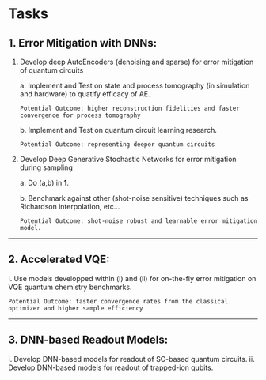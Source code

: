 # Tasks
## 1. Error Mitigation with DNNs:

   1. Develop deep AutoEncoders (denoising and sparse) for error mitigation of quantum circuits
   
       a. Implement and Test on state and process tomography (in simulation and hardware) to quatify efficacy of AE.

          Potential Outcome: higher reconstruction fidelities and faster convergence for process tomography

       b. Implement and Test on quantum circuit learning research. 

          Potential Outcome: representing deeper quantum circuits 

   2. Develop Deep Generative Stochastic Networks for error mitigation during sampling
   
       a. Do (a,b) in **1**.

       b. Benchmark against other (shot-noise sensitive) techniques such as Richardson interpolation, etc...

          Potential Outcome: shot-noise robust and learnable error mitigation model.  
---           
## 2. Accelerated VQE:
   i. Use models developped within (i) and (ii) for on-the-fly error mitigation on VQE quantum chemistry benchmarks.  

    Potential Outcome: faster convergence rates from the classical optimizer and higher sample efficiency
---
## 3. DNN-based Readout Models:
   i. Develop DNN-based models for readout of SC-based quantum circuits.
   ii. Develop DNN-based models for readout of trapped-ion qubits.
   